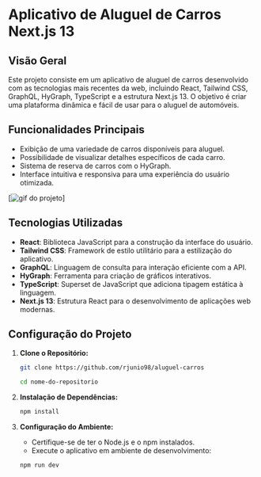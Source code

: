 # Aplicativo de Aluguel de Carros Next.js 13

## Visão Geral
Este projeto consiste em um aplicativo de aluguel de carros desenvolvido com as tecnologias mais recentes da web, incluindo React, Tailwind CSS, GraphQL, HyGraph, TypeScript e a estrutura Next.js 13. O objetivo é criar uma plataforma dinâmica e fácil de usar para o aluguel de automóveis.

## Funcionalidades Principais
- Exibição de uma variedade de carros disponíveis para aluguel.
- Possibilidade de visualizar detalhes específicos de cada carro.
- Sistema de reserva de carros com o HyGraph.
- Interface intuitiva e responsiva para uma experiência do usuário otimizada.

[<img src="./design/aluguel-carros.gif" alt="gif do projeto">]

## Tecnologias Utilizadas
- **React**: Biblioteca JavaScript para a construção da interface do usuário.
- **Tailwind CSS**: Framework de estilo utilitário para a estilização do aplicativo.
- **GraphQL**: Linguagem de consulta para interação eficiente com a API.
- **HyGraph**: Ferramenta para criação de gráficos interativos.
- **TypeScript**: Superset de JavaScript que adiciona tipagem estática à linguagem.
- **Next.js 13**: Estrutura React para o desenvolvimento de aplicações web modernas.

## Configuração do Projeto
1. **Clone o Repositório:**
    ```bash
    git clone https://github.com/rjunio98/aluguel-carros

    cd nome-do-repositorio


2. **Instalação de Dependências:**
    ```bash
    npm install
    ```

3. **Configuração do Ambiente:**
    - Certifique-se de ter o Node.js e o npm instalados.
    - Execute o aplicativo em ambiente de desenvolvimento:
    ```bash
    npm run dev
     ```